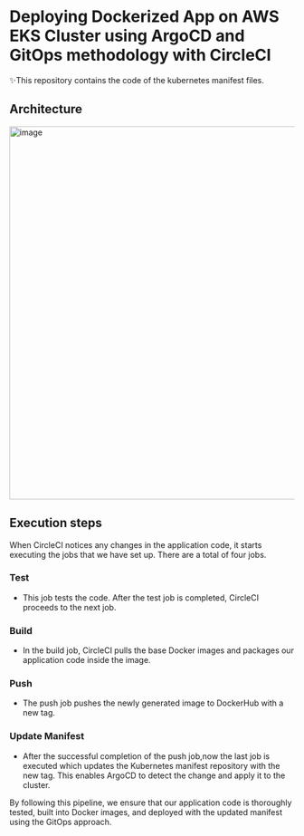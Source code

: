 # Deploying Dockerized App on AWS EKS Cluster using ArgoCD and GitOps methodology with CircleCI

✨This repository contains the code of the kubernetes manifest files.

## Architecture
 <img width="659" alt="image" src="https://github.com/satyam19arya/K8s_EKS_yaml_manifest/assets/77580311/97f426b1-92c1-4554-b5d4-c60c8105d999">


## Execution steps
When CircleCI notices any changes in the application code, it starts executing the jobs that we have set up. There are a total of four jobs.

### Test
- This job tests the code. After the test job is completed, CircleCI proceeds to the next job. 

### Build
- In the build job, CircleCI pulls the base Docker images and packages our application code inside the image.

### Push
- The push job pushes the newly generated image to DockerHub with a new tag.

### Update Manifest
- After the successful completion of the push job,now the last job is executed which updates the Kubernetes manifest repository with the new tag. This enables ArgoCD to detect the change and apply it to the cluster.

By following this pipeline, we ensure that our application code is thoroughly tested, built into Docker images, and deployed with the updated manifest using the GitOps approach.
